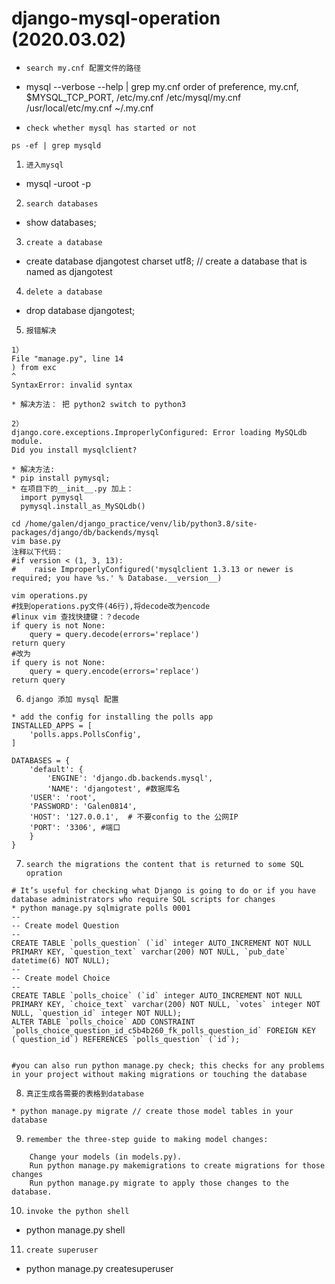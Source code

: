 # django-mysql-operation (2020.03.02)

* `search my.cnf 配置文件的路径`
* mysql --verbose --help | grep my.cnf
  order of preference, my.cnf, $MYSQL_TCP_PORT,
/etc/my.cnf /etc/mysql/my.cnf /usr/local/etc/my.cnf ~/.my.cnf 

* `check whether mysql has started or not`
```
ps -ef | grep mysqld
```

1. `进入mysql`
* mysql -uroot -p

2. `search databases`
* show databases;

3. `create a database`
* create database djangotest charset utf8; // create a database that is named as djangotest

4. `delete a database`
* drop database djangotest;

5. `报错解决`
```
1）
File "manage.py", line 14
) from exc
^
SyntaxError: invalid syntax

* 解决方法： 把 python2 switch to python3

2）
django.core.exceptions.ImproperlyConfigured: Error loading MySQLdb module.
Did you install mysqlclient?

* 解决方法: 
* pip install pymysql;
* 在项目下的__init__.py 加上：
  import pymysql
  pymysql.install_as_MySQLdb()

cd /home/galen/django_practice/venv/lib/python3.8/site-packages/django/db/backends/mysql
vim base.py
注释以下代码：
#if version < (1, 3, 13):
#    raise ImproperlyConfigured('mysqlclient 1.3.13 or newer is required; you have %s.' % Database.__version__) 

vim operations.py
#找到operations.py文件(46行),将decode改为encode
#linux vim 查找快捷键：？decode
if query is not None:
    query = query.decode(errors='replace')
return query
#改为
if query is not None:
    query = query.encode(errors='replace')
return query

```

6. `django 添加 mysql 配置`
```
* add the config for installing the polls app
INSTALLED_APPS = [
    'polls.apps.PollsConfig',
]    

DATABASES = {
    'default': {
        'ENGINE': 'django.db.backends.mysql',
        'NAME': 'djangotest', #数据库名
	'USER': 'root',
	'PASSWORD': 'Galen0814',
	'HOST': '127.0.0.1',  # 不要config to the 公网IP
	'PORT': '3306', #端口
    }
}
```

7. `search the migrations the content that is returned to some SQL opration`
```
# It’s useful for checking what Django is going to do or if you have database administrators who require SQL scripts for changes
* python manage.py sqlmigrate polls 0001
--
-- Create model Question
--
CREATE TABLE `polls_question` (`id` integer AUTO_INCREMENT NOT NULL PRIMARY KEY, `question_text` varchar(200) NOT NULL, `pub_date` datetime(6) NOT NULL);
--
-- Create model Choice
--
CREATE TABLE `polls_choice` (`id` integer AUTO_INCREMENT NOT NULL PRIMARY KEY, `choice_text` varchar(200) NOT NULL, `votes` integer NOT NULL, `question_id` integer NOT NULL);
ALTER TABLE `polls_choice` ADD CONSTRAINT `polls_choice_question_id_c5b4b260_fk_polls_question_id` FOREIGN KEY (`question_id`) REFERENCES `polls_question` (`id`);


#you can also run python manage.py check; this checks for any problems in your project without making migrations or touching the database
```
8. `真正生成各需要的表格到database`
```
* python manage.py migrate // create those model tables in your database
```

9. `remember the three-step guide to making model changes:`
```
    Change your models (in models.py).
    Run python manage.py makemigrations to create migrations for those changes
    Run python manage.py migrate to apply those changes to the database.

```
10. `invoke the python shell`
* python manage.py shell

11. `create superuser`
* python manage.py createsuperuser
